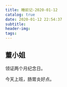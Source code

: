 ```yaml
---
title: 睡前记-2020-01-12
catalog: true
date: 2020-01-12 22:54:37
subtitle:
header-img:
tags:
---
```


## 董小姐

领证两个月纪念日。

今天上班，肠胃炎好点。
